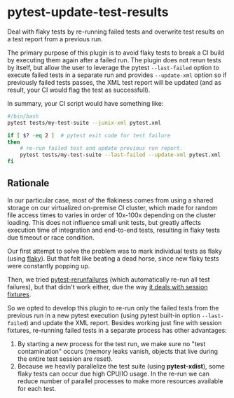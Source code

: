 # pytest-update-test-results

Deal with flaky tests by re-running failed tests and overwrite test results
on a test report from a previous run.

The primary purpose of this plugin is to avoid flaky tests to break a CI
build by executing them again after a failed run. The plugin does not rerun
tests by itself, but allow the user to leverage the pytest `--last-failed`
option to execute failed tests in a separate run and provides `--update-xml`
option so if previously failed tests passes, the XML test report will be
updated (and as result, your CI would flag the test as successfull).

In summary, your CI script would have something like:

```bash
#/bin/bash
pytest tests/my-test-suite --junix-xml pytest.xml

if [ $? -eq 2 ]  # pytest exit code for test failure
then
    # re-run failed test and update previous run report.
    pytest tests/my-test-suite --last-failed --update-xml pytest.xml
fi
```

## Rationale

In our particular case, most of the flakiness comes from using a shared
storage on our virtualized on-premise CI cluster, which made for random
file access times to varies in order of 10x-100x depending on
the cluster loading. This does not influence small unit tests, but greatly
affects execution time of integration and end-to-end tests, resulting
in flaky tests due timeout or race condition.

Our first attempt to solve the problem was to mark individual tests as flaky
(using [flaky]). But that felt like beating a dead horse, since new flaky
tests were constantly popping up.

Then, we tried [pytest-rerunfailures] (which automatically
re-run all test failures), but that didn't work either, due the way
[it deals with session fixtures](1).

So we opted to develop this plugin to re-run only the failed tests from
the previous run in a new pytest execution (using pytest built-in option `--last-failed`) and update the XML report. Besides working just fine with
session fixtures, re-running failed tests in a separate process has other
advantages:

1. By starting a new process for the test run, we make sure no "test
contamination" occurs (memory leaks vanish, objects that live during the
entire test session are reset).
1. Because we heavily parallelize the test suite (using **pytest-xdist**),
some flaky tests can occur due high CPU/IO usage. In the re-run
we can reduce number of parallel processes to make more resources
available for each test.

[flaky]: https://github.com/box/flaky
[pytest-rerunfailures]: https://github.com/pytest-dev/pytest-rerunfailures
[1]: https://github.com/pytest-dev/pytest-rerunfailures/issues/51
